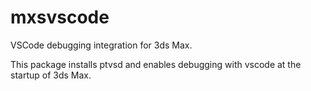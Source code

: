 # mxsvscode
VSCode debugging integration for 3ds Max.

This package installs ptvsd and enables debugging with vscode at the startup
of 3ds Max.
